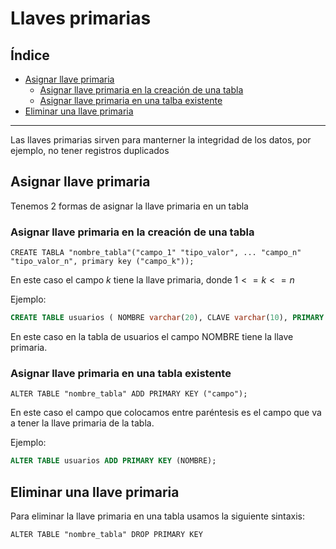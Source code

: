 # Llaves primarias

## Índice
- [Asignar llave primaria](#asignar-llave-primaria)
    - [Asignar llave primaria en la creación de una tabla](#asignar-llave-primaria-en-la-creación-de-una-tabla)
    - [Asignar llave primaria en una talba existente](#asignar-llave-primaria-en-una-tabla-existente)
- [Eliminar una llave primaria](#eliminar-una-llave-primaria)
***
Las llaves primarias sirven para manterner la integridad de los datos, por ejemplo, no tener registros duplicados

## Asignar llave primaria
Tenemos 2 formas de asignar la llave primaria en un tabla

### Asignar llave primaria en la creación de una tabla
`CREATE TABLA "nombre_tabla"("campo_1" "tipo_valor", ... "campo_n" "tipo_valor_n", primary key ("campo_k"));`

En este caso el campo $k$ tiene la llave primaria, donde $1 <= k <=n$

Ejemplo:
```SQL
CREATE TABLE usuarios ( NOMBRE varchar(20), CLAVE varchar(10), PRIMARY KEY (NOMBRE));
```

En este caso en la tabla de usuarios el campo NOMBRE tiene la llave primaria.

### Asignar llave primaria en una tabla existente

`ALTER TABLE "nombre_tabla" ADD PRIMARY KEY ("campo");`

En este caso el campo que colocamos entre paréntesis es el campo que va a tener la llave primaria de la tabla.

Ejemplo:

```SQL
ALTER TABLE usuarios ADD PRIMARY KEY (NOMBRE);
```

## Eliminar una llave primaria
Para eliminar la llave primaria en una tabla usamos la siguiente sintaxis:

`ALTER TABLE "nombre_tabla" DROP PRIMARY KEY`
